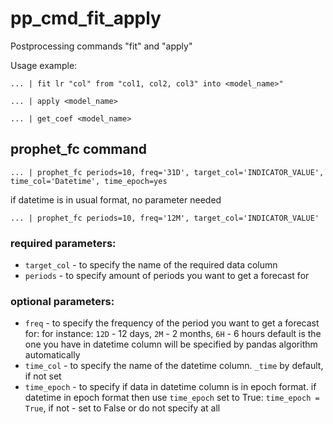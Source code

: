 # pp_cmd_fit_apply
Postprocessing commands "fit" and "apply"

Usage example:  
```
... | fit lr "col" from "col1, col2, col3" into <model_name>"
```  
```
... | apply <model_name>
```  
```
... | get_coef <model_name>
```
## prophet_fc command
```
... | prophet_fc periods=10, freq='31D', target_col='INDICATOR_VALUE', time_col='Datetime', time_epoch=yes
```
if datetime is in usual format, no parameter needed
```
... | prophet_fc periods=10, freq='12M', target_col='INDICATOR_VALUE'
```
### required parameters:
- `target_col` - to specify the name of the required data column
- `periods` - to specify amount of periods you want to get a forecast for
### optional parameters:
- `freq` - to specify the frequency of the period you want to get a  forecast for: 
for instance: `12D` - 12 days, `2M` - 2 months, `6H` - 6 hours
default is the one you have in datetime column will be specified by pandas algorithm automatically
- `time_col` - to specify the name of the datetime column. `_time` by default, if not set
- `time_epoch` - to specify if data in datetime column is in epoch format.
if datetime in epoch format then use `time_epoch` set to True: `time_epoch = True`, 
if not - set to False or do not specify at all
